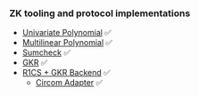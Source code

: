### ZK tooling and protocol implementations

- [Univariate Polynomial](/protocols/src/polynomial/univariate_poly.rs) ✅
- [Multilinear Polynomial](/protocols/src/polynomial/multilinear_poly.rs) ✅
- [Sumcheck](/protocols/src/sumcheck) ✅
- [GKR](/protocols/src/gkr) ✅
- [R1CS + GKR Backend](/protocols/src/r1cs_gkr) ✅
  - [Circom Adapter](/protocols/src/r1cs_gkr/adapters/circom) ✅
